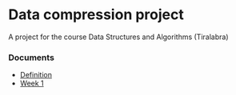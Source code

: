 # Data compression project
A project for the course Data Structures and Algorithms (Tiralabra)

### Documents
- [Definition](documents/maarittelydokumentti.md)
- [Week 1](documents/viikkoraportti1.md)